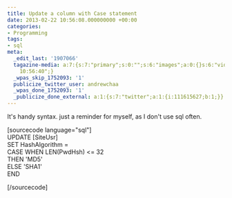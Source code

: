 ```yaml
---
title: Update a column with Case statement
date: 2013-02-22 10:56:08.000000000 +00:00
categories:
- Programming
tags:
- sql
meta:
  _edit_last: '1907066'
  tagazine-media: a:7:{s:7:"primary";s:0:"";s:6:"images";a:0:{}s:6:"videos";a:0:{}s:11:"image_count";i:0;s:6:"author";s:7:"1907066";s:7:"blog_id";s:7:"1833431";s:9:"mod_stamp";s:19:"2013-02-22
    10:56:40";}
  _wpas_skip_1752093: '1'
  publicize_twitter_user: andrewchaa
  _wpas_done_1752093: '1'
  _publicize_done_external: a:1:{s:7:"twitter";a:1:{i:111615627;b:1;}}
---
```

<p>It's handy syntax. just a reminder for myself, as I don't use sql often.</p>
<p>[sourcecode language="sql"]<br />
UPDATE [SiteUsr]<br />
  SET HashAlgorithm =<br />
    CASE WHEN LEN(PwdHsh) &lt;= 32<br />
         THEN 'MD5'<br />
         ELSE 'SHA1'<br />
    END</p>
<p>[/sourcecode]</p>
